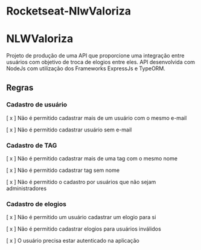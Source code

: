 # Rocketseat-NlwValoriza

# NLWValoriza

Projeto de produção de uma API que proporcione uma integração entre usuários com objetivo de troca de elogios entre eles. API desenvolvida com NodeJs com utilização dos Frameworks ExpressJs e TypeORM.

## Regras

### Cadastro de usuário

[ x ] Não é permitido cadastrar mais de um usuário com o mesmo e-mail

[ x ] Não é permitido cadastrar usuário sem e-mail

### Cadastro de TAG

[ x ] Não é permitido cadastrar mais de uma tag com o mesmo nome

[ x ] Não é permitido cadastrar tag sem nome

[ x ] Não é permitido o cadastro por usuários que não sejam administradores

### Cadastro de elogios

[ x ] Não é permitido um usuário cadastrar um elogio para si

[ x ] Não é permitido cadastrar elogios para usuários inválidos

[ x ] O usuário precisa estar autenticado na aplicação
